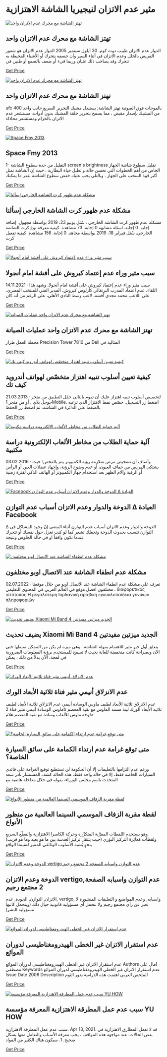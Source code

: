 # مثير عدم الاتزان لنيجيريا الشاشة الاهتزازية
<a href="https://mnn.zoosnet.net/LR/Chatpre.aspx?id=MNN94995150&p=https://vbl.co.za/" target="_blank">![تهتز الشاشة مع محرك عدم الاتزان واحد](https://raw.githubusercontent.com/gcmcrusher/imgs/main/210.jpg)</a>
## تهتز الشاشة مع محرك عدم الاتزان واحد
الدوار عدم الاتزان طبيب دوت كوم. 30 أيلول سبتمبر 2005 الدوار عدم الاتزان هو شعور المريض بالخلل وعدم الاتزان في أثناء السير وأن جسمه يتحرك أو الأشياء المحيطة به تتحرك وقد يصاحب ذلك غثيان وربما قيء أو ضعف بالسمع أو طنين في 
<a href="https://mnn.zoosnet.net/LR/Chatpre.aspx?id=MNN94995150&p=https://vbl.co.za/" target="_blank">Get Price</a>
<a href="https://mnn.zoosnet.net/LR/Chatpre.aspx?id=MNN94995150&p=https://vbl.co.za/" target="_blank">![تهتز الشاشة مع محرك عدم الاتزان واحد](https://raw.githubusercontent.com/gcmcrusher/imgs/main/772.jpg)</a>
## تهتز الشاشة مع محرك عدم الاتزان واحد
ufc 400 بالموجات فوق الصوتية تهتز الشاشة; يستبدل مشبك التحرير السريع جانب واحد من المشبك بإصدار مقبض ، مما يسمح بتحرير حلقة المشبك بدون أدوات. مستشعر عدم الاتزان بالحزام ومستشعر محاذاة
<a href="https://mnn.zoosnet.net/LR/Chatpre.aspx?id=MNN94995150&p=https://vbl.co.za/" target="_blank">Get Price</a>
<a href="https://mnn.zoosnet.net/LR/Chatpre.aspx?id=MNN94995150&p=https://vbl.co.za/" target="_blank">![Space Fmy 2013](https://raw.githubusercontent.com/gcmcrusher/imgs/main/419.jpg)</a>
## Space Fmy 2013
1- التقليل من حدة سطوع الشاشة screen's brightness تقليل سطوع شاشة الجهاز الخاص من أهم الخطوات التي تحسن حالة و تطيل حياة البطارية ، حيث إن الشاشة تمثل أكبر قوة السحب على الجهاز . وبالتلي يجب عليك خفض سطوع الشاشة بقدر ما يمكنك 
<a href="https://mnn.zoosnet.net/LR/Chatpre.aspx?id=MNN94995150&p=https://vbl.co.za/" target="_blank">Get Price</a>
<a href="https://mnn.zoosnet.net/LR/Chatpre.aspx?id=MNN94995150&p=https://vbl.co.za/" target="_blank">![مشكلة عدم ظهور كرت الشاشة الخارجي إسألنا](https://raw.githubusercontent.com/gcmcrusher/imgs/main/220.jpg)</a>
## مشكلة عدم ظهور كرت الشاشة الخارجي إسألنا
مشكلة عدم ظهور كرت الشاشة الخارجي . سُئل يونيو 23، 2019 بواسطة مجهول. إضافة إجابه. 0 إجابة. اسئلة مشابهه 0 إجابة. 73 مشاهدة. كيفية معرفة نوع كرت الشاشة الخارجي. سُئل فبراير 18، 2019 بواسطة مجاهد. 0 إجابة. 156 مشاهدة. كيفية تفعيل كرت 
<a href="https://mnn.zoosnet.net/LR/Chatpre.aspx?id=MNN94995150&p=https://vbl.co.za/" target="_blank">Get Price</a>
<a href="https://mnn.zoosnet.net/LR/Chatpre.aspx?id=MNN94995150&p=https://vbl.co.za/" target="_blank">![سبب مثير وراء عدم إعتماد كيروش على أفشة امام أنجولا](https://raw.githubusercontent.com/gcmcrusher/imgs/main/824.jpg)</a>
## سبب مثير وراء عدم إعتماد كيروش على أفشة امام أنجولا
14.11.2021 · سبب مثير وراء عدم إعتماد كيروش على أفشة امام أنجولا. وشهد هذا اللقاء، عدم اعتماد المدرب البرتغالي كارلوس كيروش، المدير الفني للمنتخب المصري، على اللاعب محمد مجدي آفشة، لاعب وسط النادي الأهلي، على الرغم من أنه كان 
<a href="https://mnn.zoosnet.net/LR/Chatpre.aspx?id=MNN94995150&p=https://vbl.co.za/" target="_blank">Get Price</a>
<a href="https://mnn.zoosnet.net/LR/Chatpre.aspx?id=MNN94995150&p=https://vbl.co.za/" target="_blank">![تهتز الشاشة مع محرك عدم الاتزان واحد عمليات الصيانة](https://raw.githubusercontent.com/gcmcrusher/imgs/main/676.jpg)</a>
## تهتز الشاشة مع محرك عدم الاتزان واحد عمليات الصيانة
محطة العمل طراز Precision Tower 7810 من Dell المثالية في
<a href="https://mnn.zoosnet.net/LR/Chatpre.aspx?id=MNN94995150&p=https://vbl.co.za/" target="_blank">Get Price</a>
<a href="https://mnn.zoosnet.net/LR/Chatpre.aspx?id=MNN94995150&p=https://vbl.co.za/" target="_blank">![كيفية تعيين أسلوب تنبيه اهتزاز متخصّص لهواتف أندرويد كيف تك](https://raw.githubusercontent.com/gcmcrusher/imgs/main/316.jpg)</a>
## كيفية تعيين أسلوب تنبيه اهتزاز متخصّص لهواتف أندرويد كيف تك
21.03.2013 · لتخصيص أسلوب تنبيه اهتزاز عليك أن تقوم بالتالي حمّل التطبيق من متجر جوجل بلاي ، أو من متجر 1Mobile. اضغط زر التسجيل. خصّص نمط الاهتزاز الذي ترغبه بالضغط على الدائرة في الشاشة. ثم اضغط زر الحفظ 
<a href="https://mnn.zoosnet.net/LR/Chatpre.aspx?id=MNN94995150&p=https://vbl.co.za/" target="_blank">Get Price</a>
<a href="https://mnn.zoosnet.net/LR/Chatpre.aspx?id=MNN94995150&p=https://vbl.co.za/" target="_blank">![آلية حماية الطلاب من مخاطر الألعاب الإلكترونية دراسة مكتبية](https://raw.githubusercontent.com/gcmcrusher/imgs/main/503.jpg)</a>
## آلية حماية الطلاب من مخاطر الألعاب الإلكترونية دراسة مكتبية
03.02.2016 · وأضاف أن تشخيص مرض متلازمة رؤية الكمبيوتر يتم بالفحص؛ حيث يشتكي المريض من جفاف العيون، أو عدم وضوح الرؤية، وإجهاد عضلات العين أو الرأس أو الرقبة وآلام الظهر بعد استخدام جهاز الكمبيوتر أو الهاتف الذكي لفترة زمنية 
<a href="https://mnn.zoosnet.net/LR/Chatpre.aspx?id=MNN94995150&p=https://vbl.co.za/" target="_blank">Get Price</a>
<a href="https://mnn.zoosnet.net/LR/Chatpre.aspx?id=MNN94995150&p=https://vbl.co.za/" target="_blank">![‫العيادة ∆ الدوخة والدوار وعدم الاتزان أسباب عدم التوازن Facebook‬](https://raw.githubusercontent.com/gcmcrusher/imgs/main/603.jpg)</a>
## ‫العيادة ∆ الدوخة والدوار وعدم الاتزان أسباب عدم التوازن Facebook‬
∆ الدوخة والدوار وعدم الاتزان أسباب عدم التوازن أثناء المشي إنّ وجود المشاكل في التوازن تتسبب بحدوث الدوخة وتجعلك تشعر كما لو كنت تغزل حول نفسك أو تتحرك عندما تكون واقفاً او في حالة الجلوس ونتيجة
<a href="https://mnn.zoosnet.net/LR/Chatpre.aspx?id=MNN94995150&p=https://vbl.co.za/" target="_blank">Get Price</a>
<a href="https://mnn.zoosnet.net/LR/Chatpre.aspx?id=MNN94995150&p=https://vbl.co.za/" target="_blank">![مشكلة عدم انطفاء الشاشة عند الاتصال اوبو مختلفون](https://raw.githubusercontent.com/gcmcrusher/imgs/main/252.jpg)</a>
## مشكلة عدم انطفاء الشاشة عند الاتصال اوبو مختلفون
02.07.2022 · تعرف علي مشكلة عدم انطفاء الشاشة عند الاتصال اوبو من خلال موقعنا مختلفون افضل موقع في العالم العربي في المحتوي التعليمي . διαφορετικός ιστότοπος Η μεγαλύτερη Ιορδανική αραβική εγκυκλοπαίδεια γενικών πληροφοριών 
<a href="https://mnn.zoosnet.net/LR/Chatpre.aspx?id=MNN94995150&p=https://vbl.co.za/" target="_blank">Get Price</a>
<a href="https://mnn.zoosnet.net/LR/Chatpre.aspx?id=MNN94995150&p=https://vbl.co.za/" target="_blank">![يضيف تحديث Xiaomi Mi Band 4 الجديد ميزتين مفيدتين](https://raw.githubusercontent.com/gcmcrusher/imgs/main/797.jpg)</a>
## يضيف تحديث Xiaomi Mi Band 4 الجديد ميزتين مفيدتين
يتعلق أول خبر مثير للاهتمام بمهلة الشاشة ، وهي ميزة لم يكن من الممكن ضبطها حتى الآن وبصراحة كانت منخفضة للغاية بحيث لا تسمح للمستخدم برؤية المعلومات الضرورية في لمحة. الآن بدلاً من ذلك ، يمكن 
<a href="https://mnn.zoosnet.net/LR/Chatpre.aspx?id=MNN94995150&p=https://vbl.co.za/" target="_blank">Get Price</a>
<a href="https://mnn.zoosnet.net/LR/Chatpre.aspx?id=MNN94995150&p=https://vbl.co.za/" target="_blank">![عدم الانزلاق أنيمي مثير فتاة ثلاثية الأبعاد الورك](https://raw.githubusercontent.com/gcmcrusher/imgs/main/792.jpg)</a>
## عدم الانزلاق أنيمي مثير فتاة ثلاثية الأبعاد الورك
عدم الانزلاق ثلاثية الأبعاد لطيف ماوس الوسادة أنيمي عدم الانزلاق ثلاثية الأبعاد لطيف ماوس الوسادة أنيمي مثير فتاة 2b ثلاثية الأبعاد الورك لينة مسند الماوس مع بقية المعصم لوحة ماوس للألعاب وسادة مع بقية المعصم هلام>
<a href="https://mnn.zoosnet.net/LR/Chatpre.aspx?id=MNN94995150&p=https://vbl.co.za/" target="_blank">Get Price</a>
<a href="https://mnn.zoosnet.net/LR/Chatpre.aspx?id=MNN94995150&p=https://vbl.co.za/" target="_blank">![متى توقع غرامة عدم ارتداء الكمامة على سائق السيارة الخاصة؟](https://raw.githubusercontent.com/gcmcrusher/imgs/main/73.jpg)</a>
## متى توقع غرامة عدم ارتداء الكمامة على سائق السيارة الخاصة؟
ورغم عدم التزامها بالتعليمات إلا أن الحكومة لن تستطيع توقيع الغرامة على قائدي السيارات الخاصة فقط، إلا فى حالة واحد فقط، هذه الحالة كشف المستشار نادر سعد المتحدث باسم مجلس الوزراء، بقوله فى خلال مداخلة هاتفية مع 
<a href="https://mnn.zoosnet.net/LR/Chatpre.aspx?id=MNN94995150&p=https://vbl.co.za/" target="_blank">Get Price</a>
<a href="https://mnn.zoosnet.net/LR/Chatpre.aspx?id=MNN94995150&p=https://vbl.co.za/" target="_blank">![لقطة مقربة الزفاف الموسمي السينما العالمية من منظور الأنواع ](https://raw.githubusercontent.com/gcmcrusher/imgs/main/837.jpg)</a>
## لقطة مقربة الزفاف الموسمي السينما العالمية من منظور الأنواع 
وهو يستخدم اللقطات المقرَّبة المتكرِّرة وحركة الكاميرا الاهتزازية والقطْع السريع ولقطات مُعايَرة التركيز البؤري (حيث يتنقل تركيز العدسة بين ما هو بعيد وما هو قريب) بنحوٍ يُشبه الأسلوب الوثائقي المميز لسينما الواقع 
<a href="https://mnn.zoosnet.net/LR/Chatpre.aspx?id=MNN94995150&p=https://vbl.co.za/" target="_blank">Get Price</a>
<a href="https://mnn.zoosnet.net/LR/Chatpre.aspx?id=MNN94995150&p=https://vbl.co.za/" target="_blank">![الدوخة وعدم الاتزان vertigo,عدم التوازن واسبابه الصفحة 2 مجتمع رجيم](https://raw.githubusercontent.com/gcmcrusher/imgs/main/731.jpg)</a>
## الدوخة وعدم الاتزان vertigo,عدم التوازن واسبابه الصفحة 2 مجتمع رجيم
الاتزان, التوازن, الجودة, عدم, vertigo, واسبابه, وعدم المواضيع و التعليقات المنشورة لا تعبر عن رأي مجتمع رجيم ولا نتحمل أي مسؤولية قانونية حيال ذلك (ويتحمل كاتبها مسؤولية النشر)
<a href="https://mnn.zoosnet.net/LR/Chatpre.aspx?id=MNN94995150&p=https://vbl.co.za/" target="_blank">Get Price</a>
<a href="https://mnn.zoosnet.net/LR/Chatpre.aspx?id=MNN94995150&p=https://vbl.co.za/" target="_blank">![عدم استقرار الاتزان غير الخطى الهيدرومغناطيسى لدوران الموائع](https://raw.githubusercontent.com/gcmcrusher/imgs/main/787.jpg)</a>
## عدم استقرار الاتزان غير الخطى الهيدرومغناطيسى لدوران الموائع
عدم استقرار الاتزان غير الخطى الهيدرومغناطيسى لدوران الموائع Authors آمال على مصطفى Keywords عدم استقرار الاتزان غير الخطى الهيدرومغناطيسى لدوران الموائع Issue Date 2006 Description الملخص العربي اهتمت هذه الدراسة بدور الثوم 
<a href="https://mnn.zoosnet.net/LR/Chatpre.aspx?id=MNN94995150&p=https://vbl.co.za/" target="_blank">Get Price</a>
<a href="https://mnn.zoosnet.net/LR/Chatpre.aspx?id=MNN94995150&p=https://vbl.co.za/" target="_blank">![سبب عدم عمل المطرقة الاهتزازية المعرفة مؤسسة YU HOW](https://raw.githubusercontent.com/gcmcrusher/imgs/main/11.jpg)</a>
## سبب عدم عمل المطرقة الاهتزازية المعرفة مؤسسة YU HOW
سبب عدم عمل المطرقة الاهتزازية. Apr 13, 2021. قد لا تعمل المطارق الاهتزازية في بعض الحالات. عند مواجهة هذه المواقف ، يجب معرفة الأسباب والتعامل معها بشكل صحيح. 1. سيكون هناك الكثير من المواد 
<a href="https://mnn.zoosnet.net/LR/Chatpre.aspx?id=MNN94995150&p=https://vbl.co.za/" target="_blank">Get Price</a>
